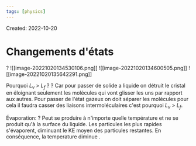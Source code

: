 ```yaml
---
tags: [physics] 
---
```

Created: 2022-10-20

# Changements d'états
?
![[image-20221020134530106.png]]
![[image-20221020134600505.png]]
![[image-20221020135642291.png]]
<!--SR:!2023-05-03,133,290-->

Pourquoi $L_v$ > $L_f$ ?
?
Car pour passer de solide a liquide on détruit le cristal en éloignant seulement les molécules qui vont glisser les uns par rapport aux autres.
Pour passer de l'état gazeux  on doit séparer les molécules pour cela il faudra casser des liaisons intermoléculaires c'est pourquoi $L_v$ > $L_f$.
<!--SR:!2023-04-06,86,234-->

Évaporation:
?
Peut se produire à n'importe quelle température et ne se produit qu'à la surface du liquide. Les particules les plus rapides s'évaporent, diminuant le KE moyen des particules restantes. En conséquence, la temperature diminue .
<!--SR:!2023-02-23,67,254-->